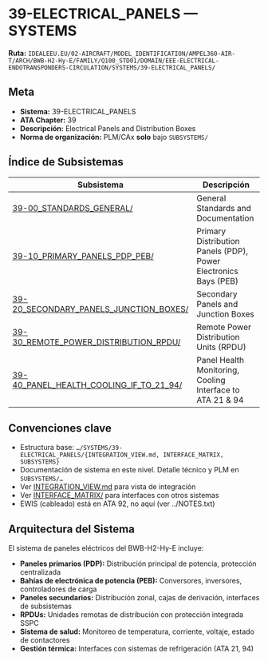 # 39-ELECTRICAL_PANELS — SYSTEMS

**Ruta:** `IDEALEEU.EU/02-AIRCRAFT/MODEL_IDENTIFICATION/AMPEL360-AIR-T/ARCH/BWB-H2-Hy-E/FAMILY/Q100_STD01/DOMAIN/EEE-ELECTRICAL-ENDOTRANSPONDERS-CIRCULATION/SYSTEMS/39-ELECTRICAL_PANELS/`

## Meta
- **Sistema:** 39-ELECTRICAL_PANELS
- **ATA Chapter:** 39
- **Descripción:** Electrical Panels and Distribution Boxes
- **Norma de organización:** PLM/CAx **solo** bajo `SUBSYSTEMS/`

## Índice de Subsistemas

| Subsistema | Descripción |
|------------|-------------|
| [39-00_STANDARDS_GENERAL/](./SUBSYSTEMS/39-00_STANDARDS_GENERAL/) | General Standards and Documentation |
| [39-10_PRIMARY_PANELS_PDP_PEB/](./SUBSYSTEMS/39-10_PRIMARY_PANELS_PDP_PEB/) | Primary Distribution Panels (PDP), Power Electronics Bays (PEB) |
| [39-20_SECONDARY_PANELS_JUNCTION_BOXES/](./SUBSYSTEMS/39-20_SECONDARY_PANELS_JUNCTION_BOXES/) | Secondary Panels and Junction Boxes |
| [39-30_REMOTE_POWER_DISTRIBUTION_RPDU/](./SUBSYSTEMS/39-30_REMOTE_POWER_DISTRIBUTION_RPDU/) | Remote Power Distribution Units (RPDU) |
| [39-40_PANEL_HEALTH_COOLING_IF_TO_21_94/](./SUBSYSTEMS/39-40_PANEL_HEALTH_COOLING_IF_TO_21_94/) | Panel Health Monitoring, Cooling Interface to ATA 21 & 94 |

## Convenciones clave

- Estructura base: `…/SYSTEMS/39-ELECTRICAL_PANELS/{INTEGRATION_VIEW.md, INTERFACE_MATRIX, SUBSYSTEMS}`
- Documentación de sistema en este nivel. Detalle técnico y PLM en `SUBSYSTEMS/…`
- Ver [INTEGRATION_VIEW.md](./INTEGRATION_VIEW.md) para vista de integración
- Ver [INTERFACE_MATRIX/](./INTERFACE_MATRIX/) para interfaces con otros sistemas
- EWIS (cableado) está en ATA 92, no aquí (ver ../NOTES.txt)

## Arquitectura del Sistema

El sistema de paneles eléctricos del BWB-H2-Hy-E incluye:

- **Paneles primarios (PDP):** Distribución principal de potencia, protección centralizada
- **Bahías de electrónica de potencia (PEB):** Conversores, inversores, controladores de carga
- **Paneles secundarios:** Distribución zonal, cajas de derivación, interfaces de subsistemas
- **RPDUs:** Unidades remotas de distribución con protección integrada SSPC
- **Sistema de salud:** Monitoreo de temperatura, corriente, voltaje, estado de contactores
- **Gestión térmica:** Interfaces con sistemas de refrigeración (ATA 21, 94)
